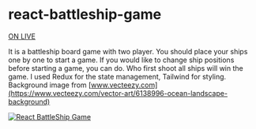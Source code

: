 # react-battleship-game

[ON LIVE](https://battleship-boardgame.netlify.app/)

It is a battleship board game with two player. You should place your ships one by one to start a game. If you would like to change ship positions before starting a game, you can do. Who first shoot all ships will win the game. I used Redux for the state management, Tailwind for styling. Background image from [www.vecteezy.com](https://www.vecteezy.com/vector-art/6138996-ocean-landscape-background)


[![React BattleShip Game](https://github.com/sinansk/sinans.dev/blob/main/src/images/react-battleship.PNG?raw=true)](https://battleship-boardgame.netlify.app/)
